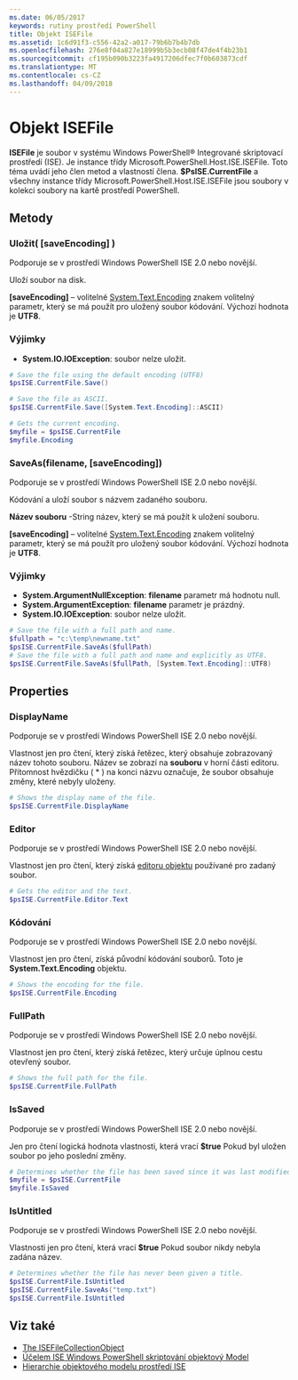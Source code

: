 ```yaml
---
ms.date: 06/05/2017
keywords: rutiny prostředí PowerShell
title: Objekt ISEFile
ms.assetid: 1c6d91f3-c556-42a2-a017-79b6b7b4b7db
ms.openlocfilehash: 276e8f04a827e18999b5b3ecb08f47de4f4b23b1
ms.sourcegitcommit: cf195b090b3223fa4917206dfec7f0b603873cdf
ms.translationtype: MT
ms.contentlocale: cs-CZ
ms.lasthandoff: 04/09/2018
---
```

# <a name="the-isefile-object"></a>Objekt ISEFile

**ISEFile** je soubor v systému Windows PowerShell® Integrované skriptovací prostředí (ISE). Je instance třídy Microsoft.PowerShell.Host.ISE.ISEFile. Toto téma uvádí jeho člen metod a vlastností člena. **$PsISE.CurrentFile** a všechny instance třídy Microsoft.PowerShell.Host.ISE.ISEFile jsou soubory v kolekci soubory na kartě prostředí PowerShell.

## <a name="methods"></a>Metody

### <a name="save-saveencoding-"></a>Uložit\( \[saveEncoding\] \)

Podporuje se v prostředí Windows PowerShell ISE 2.0 nebo novější.

Uloží soubor na disk.

**\[saveEncoding\]**  – volitelné [System.Text.Encoding](http://msdn.microsoft.com/library/system.text.encoding.aspx) znakem volitelný parametr, který se má použít pro uložený soubor kódování. Výchozí hodnota je **UTF8**.

### <a name="exceptions"></a>Výjimky

- **System.IO.IOException**: soubor nelze uložit.

```powershell
# Save the file using the default encoding (UTF8)
$psISE.CurrentFile.Save()

# Save the file as ASCII.
$psISE.CurrentFile.Save([System.Text.Encoding]::ASCII)

# Gets the current encoding.
$myfile = $psISE.CurrentFile
$myfile.Encoding
```

### <a name="saveasfilename-saveencoding"></a>SaveAs\(filename, \[saveEncoding\]\)

Podporuje se v prostředí Windows PowerShell ISE 2.0 nebo novější.

Kódování a uloží soubor s názvem zadaného souboru.

**Název souboru** -String název, který se má použít k uložení souboru.

**\[saveEncoding\]**  – volitelné [System.Text.Encoding](http://msdn.microsoft.com/library/system.text.encoding.aspx) znakem volitelný parametr, který se má použít pro uložený soubor kódování. Výchozí hodnota je **UTF8**.

### <a name="exceptions"></a>Výjimky

- **System.ArgumentNullException**: **filename** parametr má hodnotu null.
- **System.ArgumentException**: **filename** parametr je prázdný.
- **System.IO.IOException**: soubor nelze uložit.

```powershell
# Save the file with a full path and name.
$fullpath = "c:\temp\newname.txt"
$psISE.CurrentFile.SaveAs($fullPath)
# Save the file with a full path and name and explicitly as UTF8.
$psISE.CurrentFile.SaveAs($fullPath, [System.Text.Encoding]::UTF8)
```

## <a name="properties"></a>Properties

### <a name="displayname"></a>DisplayName

Podporuje se v prostředí Windows PowerShell ISE 2.0 nebo novější.

Vlastnost jen pro čtení, který získá řetězec, který obsahuje zobrazovaný název tohoto souboru. Název se zobrazí na **souboru** v horní části editoru. Přítomnost hvězdičku \( \* \) na konci názvu označuje, že soubor obsahuje změny, které nebyly uloženy.

```powershell
# Shows the display name of the file.
$psISE.CurrentFile.DisplayName
```

### <a name="editor"></a>Editor

Podporuje se v prostředí Windows PowerShell ISE 2.0 nebo novější.

Vlastnost jen pro čtení, který získá [editoru objektu](The-ISEEditor-Object.md) používané pro zadaný soubor.

```powershell
# Gets the editor and the text.
$psISE.CurrentFile.Editor.Text
```

### <a name="encoding"></a>Kódování

Podporuje se v prostředí Windows PowerShell ISE 2.0 nebo novější.

Vlastnost jen pro čtení, získá původní kódování souborů. Toto je **System.Text.Encoding** objektu.

```powershell
# Shows the encoding for the file.
$psISE.CurrentFile.Encoding
```

### <a name="fullpath"></a>FullPath

Podporuje se v prostředí Windows PowerShell ISE 2.0 nebo novější.

Vlastnost jen pro čtení, který získá řetězec, který určuje úplnou cestu otevřený soubor.

```powershell
# Shows the full path for the file.
$psISE.CurrentFile.FullPath
```

### <a name="issaved"></a>IsSaved

Podporuje se v prostředí Windows PowerShell ISE 2.0 nebo novější.

Jen pro čtení logická hodnota vlastnosti, která vrací **$true** Pokud byl uložen soubor po jeho poslední změny.

```powershell
# Determines whether the file has been saved since it was last modified.
$myfile = $psISE.CurrentFile
$myfile.IsSaved
```

### <a name="isuntitled"></a>IsUntitled

Podporuje se v prostředí Windows PowerShell ISE 2.0 nebo novější.

Vlastnosti jen pro čtení, která vrací **$true** Pokud soubor nikdy nebyla zadána název.

```powershell
# Determines whether the file has never been given a title.
$psISE.CurrentFile.IsUntitled
$psISE.CurrentFile.SaveAs("temp.txt")
$psISE.CurrentFile.IsUntitled
```

## <a name="see-also"></a>Viz také

- [The ISEFileCollectionObject](The-ISEFileCollection-Object.md)
- [Účelem ISE Windows PowerShell skriptování objektový Model](Purpose-of-the-Windows-PowerShell-ISE-Scripting-Object-Model.md)
- [Hierarchie objektového modelu prostředí ISE](The-ISE-Object-Model-Hierarchy.md)